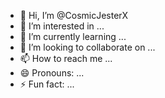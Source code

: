 - 👋 Hi, I’m @CosmicJesterX
- 👀 I’m interested in ...
- 🌱 I’m currently learning ...
- 💞️ I’m looking to collaborate on ...
- 📫 How to reach me ...
- 😄 Pronouns: ...
- ⚡ Fun fact: ...

<!---
CosmicJesterX/CosmicJesterX is a ✨ special ✨ repository because its `README.md` (this file) appears on your GitHub profile.
You can click the Preview link to take a look at your changes.
--->
